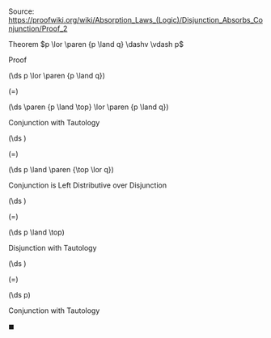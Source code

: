 # 

Source: https://proofwiki.org/wiki/Absorption_Laws_(Logic)/Disjunction_Absorbs_Conjunction/Proof_2

Theorem
$p \lor \paren {p \land q} \dashv \vdash p$


Proof













\(\ds p \lor \paren {p \land q}\)

\(=\)







\(\ds \paren {p \land \top} \lor \paren {p \land q}\)





Conjunction with Tautology














\(\ds \)

\(=\)







\(\ds p \land \paren {\top \lor q}\)





Conjunction is Left Distributive over Disjunction














\(\ds \)

\(=\)







\(\ds p \land \top\)





Disjunction with Tautology














\(\ds \)

\(=\)







\(\ds p\)





Conjunction with Tautology



$\blacksquare$





